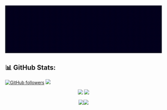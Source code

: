 ![Social banner](https://github.com/ahana-mukherjee/ahana-mukherjee/blob/a412428d61058f177d27a8aa6ebfbce36afdc0ed/Blue%20and%20White%20Banner.gif)



## 📊 GitHub Stats:

[![GitHub followers](https://img.shields.io/github/followers/ahana-mukherjee.svg?style=social&label=Follow)](https://github.com/ahana-mukherjee?tab=followers)  ![](https://komarev.com/ghpvc/?username=ahana-mukherjee&style=flat-square)
  
  <div align="center">

<img width="400px" src="https://github-readme-stats.vercel.app/api?username=ahana-mukherjee&custom_title=Ahana's+GitHub+stats&show_icons=true&&hide_border=true&bg_color=00000000&title_color=ff7a0d&text_color=F6C819&icon_color=ffb300&cache_seconds=1800&include_all_commits=true&count_private=true" />
<img width="400px" src="https://github-readme-streak-stats.herokuapp.com/?user=ahana-mukherjee&background=00000000&hide_border=true&stroke=F6C819&ring=ff960d&mode=dailyly&fire=ffd500&currStreakNum=ff7a0d&sideNums=ff7a0d&currStreakLabel=F6C819&sideLabels=F6C819&dates=F6C819" />
  
  


<img width="300px" src="https://github-readme-stats.vercel.app/api/top-langs/?username=ahana-mukherjee&hide_border=true&include_all_commits=true&count_private=true&show_icons=true&bg_color=00000000&title_color=ff7a0d&text_color=F6C819&icon_color=ffb300&layout=compact" />[<img width="500px" src="https://github-readme-activity-graph.cyclic.app/graph?username=ahana-mukherjee&color=afacaf&line=f6c819&point=ff840d&area=true&hide_border=true&theme=github-compact" />](https://github.com/PrinceSinghHub/github-readme-activity-graph)

</div>

<!--
---[![Ashutosh's github activity graph](https://github-readme-activity-graph.cyclic.app/graph?username=ahana-mukherjee&bg_color=000000&color=afacaf&line=f6c819&point=ff840d&area=true&hide_border=true)](https://github.com/ashutosh00710/github-readme-activity-graph)
[![](https://visitcount.itsvg.in/api?id=ahana-mukherjee&icon=0&color=0)](https://visitcount.itsvg.in)
--!>




<!--
**ahana-mukherjee/ahana-mukherjee** is a ✨ _special_ ✨ repository because its `README.md` (this file) appears on your GitHub profile.

Here are some ideas to get you started:

- 🔭 I’m currently working on ...
- 🌱 I’m currently learning ...
- 👯 I’m looking to collaborate on ...
- 🤔 I’m looking for help with ...
- 💬 Ask me about ...
- 📫 How to reach me: ...
- 😄 Pronouns: ...
- ⚡ Fun fact: ...
-->

